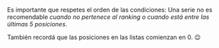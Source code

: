 Es importante que respetes el orden de las condiciones:
Una serie no es recomendable _cuando no pertenece al ranking o cuando está entre las últimas 5 posiciones_.

También recordá que las posiciones en las listas comienzan en 0. :wink:
